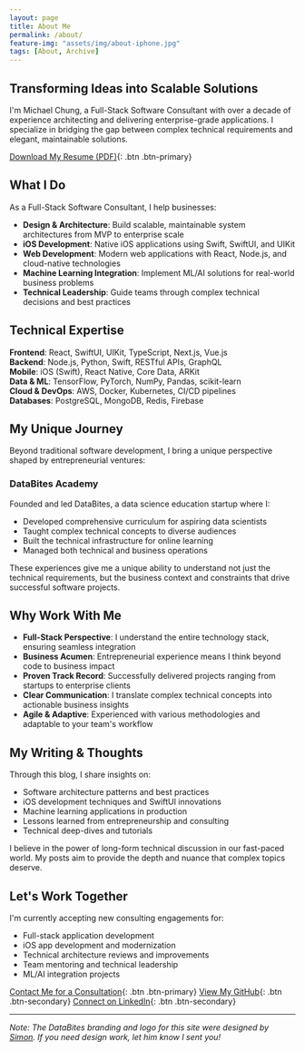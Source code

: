 ```yaml
---
layout: page
title: About Me
permalink: /about/
feature-img: "assets/img/about-iphone.jpg"
tags: [About, Archive]
---
```


## Transforming Ideas into Scalable Solutions

I'm Michael Chung, a Full-Stack Software Consultant with over a decade of experience architecting and delivering enterprise-grade applications. I specialize in bridging the gap between complex technical requirements and elegant, maintainable solutions.

[Download My Resume (PDF)](/assets/MichaelChungResume.pdf){: .btn .btn-primary}

## What I Do

As a Full-Stack Software Consultant, I help businesses:

- **Design & Architecture**: Build scalable, maintainable system architectures from MVP to enterprise scale
- **iOS Development**: Native iOS applications using Swift, SwiftUI, and UIKit
- **Web Development**: Modern web applications with React, Node.js, and cloud-native technologies
- **Machine Learning Integration**: Implement ML/AI solutions for real-world business problems
- **Technical Leadership**: Guide teams through complex technical decisions and best practices

## Technical Expertise

**Frontend**: React, SwiftUI, UIKit, TypeScript, Next.js, Vue.js  
**Backend**: Node.js, Python, Swift, RESTful APIs, GraphQL  
**Mobile**: iOS (Swift), React Native, Core Data, ARKit  
**Data & ML**: TensorFlow, PyTorch, NumPy, Pandas, scikit-learn  
**Cloud & DevOps**: AWS, Docker, Kubernetes, CI/CD pipelines  
**Databases**: PostgreSQL, MongoDB, Redis, Firebase  

## My Unique Journey

Beyond traditional software development, I bring a unique perspective shaped by entrepreneurial ventures:

### DataBites Academy
Founded and led DataBites, a data science education startup where I:
- Developed comprehensive curriculum for aspiring data scientists
- Taught complex technical concepts to diverse audiences
- Built the technical infrastructure for online learning
- Managed both technical and business operations

These experiences give me a unique ability to understand not just the technical requirements, but the business context and constraints that drive successful software projects.

## Why Work With Me

- **Full-Stack Perspective**: I understand the entire technology stack, ensuring seamless integration
- **Business Acumen**: Entrepreneurial experience means I think beyond code to business impact
- **Proven Track Record**: Successfully delivered projects ranging from startups to enterprise clients
- **Clear Communication**: I translate complex technical concepts into actionable business insights
- **Agile & Adaptive**: Experienced with various methodologies and adaptable to your team's workflow

## My Writing & Thoughts

Through this blog, I share insights on:
- Software architecture patterns and best practices
- iOS development techniques and SwiftUI innovations
- Machine learning applications in production
- Lessons learned from entrepreneurship and consulting
- Technical deep-dives and tutorials

I believe in the power of long-form technical discussion in our fast-paced world. My posts aim to provide the depth and nuance that complex topics deserve.

## Let's Work Together

I'm currently accepting new consulting engagements for:
- Full-stack application development
- iOS app development and modernization
- Technical architecture reviews and improvements
- Team mentoring and technical leadership
- ML/AI integration projects

[Contact Me for a Consultation](/contact){: .btn .btn-primary} 
[View My GitHub](https://github.com/ArEnSc){: .btn .btn-secondary}
[Connect on LinkedIn](https://www.linkedin.com/in/michael-c-31662a38/){: .btn .btn-secondary}

---

*Note: The DataBites branding and logo for this site were designed by [Simon](https://dribbble.com/simc). If you need design work, let him know I sent you!*